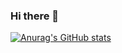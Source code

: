 ### Hi there 👋

<!--
**danielgrando/danielgrando** is a ✨ _special_ ✨ repository because its `README.md` (this file) appears on your GitHub profile.

Here are some ideas to get you started:

- 🔭 I’m currently working on ...
- 🌱 I’m currently learning ...
- 👯 I’m looking to collaborate on ...
- 🤔 I’m looking for help with ...
- 💬 Ask me about ...
- 📫 How to reach me: ...
- 😄 Pronouns: ...
- ⚡ Fun fact: ...
-->

<a href="https://github.com/danielgrando">![Anurag's GitHub stats](https://github-readme-stats.vercel.app/api?username=danielgrando&show_icons=true&theme=radical)</a>

<!--
[![Top Langs](https://github-readme-stats.vercel.app/api/top-langs/?username=danielgrando&layout=compact&theme=radical)](https://github.com/danielgrando/github-readme-stats)
-->
